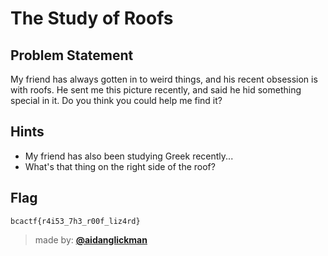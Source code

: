 # The Study of Roofs

## Problem Statement
My friend has always gotten in to weird things, and his recent obsession is with roofs. He sent me this picture recently, and said he hid something special in it. Do you think you could help me find it?

## Hints
* My friend has also been studying Greek recently...
* What's that thing on the right side of the roof?

## Flag
`bcactf{r4i53_7h3_r00f_liz4rd}`

> made by: [**@aidanglickman**](https://aidanglickman.com)
